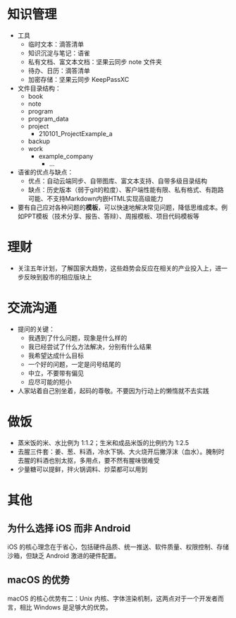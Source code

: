 # 知识管理
- 工具
   - 临时文本：滴答清单
   - 知识沉淀与笔记：语雀
   - 私有文档、富文本文档：坚果云同步 note 文件夹
   - 待办、日历：滴答清单
   - 加密存储：坚果云同步 KeepPassXC
- 文件目录结构：
   - book
   - note
   - program
   - program_data
   - project
      - 210101_ProjectExample_a
   - backup
   - work
      - example_company
         - ...
- 语雀的优点与缺点：
   - 优点：自动云端同步、自带图库、富文本支持、自带多级目录结构
   - 缺点：历史版本（弱于git的粒度）、客户端性能有限、私有格式、有跑路可能、不支持Markdown内嵌HTML实现高级能力
- 要有自己应对各种问题的**模板**，可以快速地解决常见问题，降低思维成本。例如PPT模板（技术分享、报告、答辩）、周报模板、项目代码模板等
# 理财

- 关注五年计划，了解国家大趋势，这些趋势会反应在相关的产业投入上，进一步反映到股市的相应版块上



# 交流沟通

- 提问的关键：
   - 我遇到了什么问题，现象是什么样的
   - 我已经尝试了什么方法解决，分别有什么结果
   - 我希望达成什么目标
   - 一个好的问题，一定是问号结尾的
   - 中立，不要带有偏见
   - 应尽可能的短小
- 人家站着自己别坐着，起码的尊敬。不要因为行动上的懒惰就不去实践



# 做饭

- 蒸米饭的米、水比例为 1:1.2；生米和成品米饭的比例约为 1:2.5
- 去腥三件套：姜、葱、料酒，冷水下锅、大火烧开后撇浮沫（血水）。腌制时去腥的料酒也别太抠，多用点，要不然有腥味很难受
- 少量糖可以提鲜，拌火锅调料、炒菜都可以用到

# 其他

## 为什么选择 iOS 而非 Android

iOS 的核心理念在于省心，包括硬件品质、统一推送、软件质量、权限控制、存储沙箱，但缺乏 Android 激进的硬件配置。

## macOS 的优势

macOS 的核心优势有二：Unix 内核、字体渲染机制，这两点对于一个开发者而言，相比 Windows 是足够大的优势。
